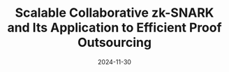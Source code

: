 ---
title: "Scalable Collaborative zk-SNARK and Its Application to Efficient Proof
Outsourcing"
link: "https://eprint.iacr.org/2024/940"
collection: publications
# permalink: /publication/2009-10-01-paper-title-number-1
excerpt: "Under submission. _Xuanming Liu_, Zhelei Zhou, Yinghao Wang, Jinye He, Bingsheng Zhang, Xiaohu Yang and Jiaheng Zhang. First author."
date: 2024-11-30
# venue: 'ARXIV'
# paperurl: 'https://academicpages.github.io/files/paper1.pdf'
# citation: 'Your Name, You. (2009). &quot;Paper Title Number 1.&quot; <i>Journal 1</i>. 1(1).'
---